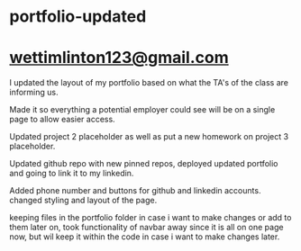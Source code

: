# portfolio-updated

# wettimlinton123@gmail.com

I updated the layout of my portfolio based on what the TA's of the class are informing us.

Made it so everything a potential employer could see will be on a single page to allow easier access. 

Updated project 2 placeholder as well as put a new homework on project 3 placeholder.

Updated github repo with new pinned repos, deployed updated portfolio and going to link it to my linkedin. 

Added phone number and buttons for github and linkedin accounts. changed styling and layout of the page. 

keeping files in the portfolio folder in case i want to make changes or add to them later on, took functionality of navbar away since it is all on one page now, but wil keep it within the code in case i want to make changes later.